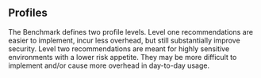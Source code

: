 ## Profiles

The Benchmark defines two profile levels. Level one recommendations are easier to implement, incur less
overhead, but still substantially improve security. Level two recommendations are meant for highly sensitive
environments with a lower risk appetite. They may be more difficult to implement and/or cause more overhead in
day-to-day usage.



<!-- ##DOCS-SOURCER-START
{"sourcePlugin":"Service Catalog Reference","hash":"e63713b76b5b1f7c531243e9376c36fe"}
##DOCS-SOURCER-END -->
